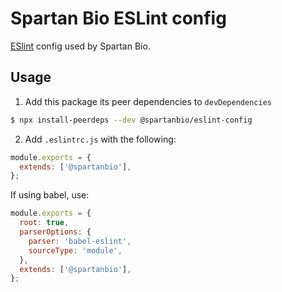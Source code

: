 # Spartan Bio ESLint config

[ESlint](https://eslint.org/) config used by Spartan Bio.

## Usage

1. Add this package its peer dependencies to `devDependencies`

```bash
$ npx install-peerdeps --dev @spartanbio/eslint-config
```

2. Add `.eslintrc.js` with the following:

```js
module.exports = {
  extends: ['@spartanbio'],
};
```

If using babel, use:

```js
module.exports = {
  root: true,
  parserOptions: {
    parser: 'babel-eslint',
    sourceType: 'module',
  },
  extends: ['@spartanbio'],
};
```
